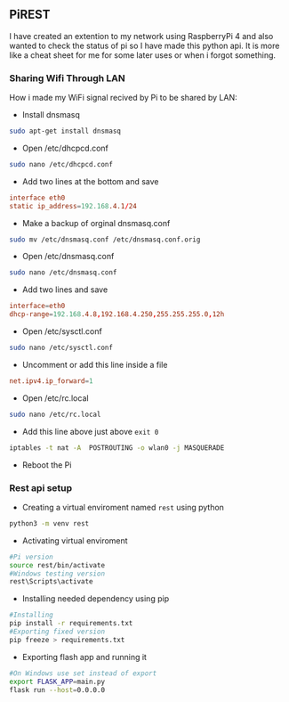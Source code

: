 ## PiREST
I have created an extention to my network using RaspberryPi 4 and also wanted to check the status of pi so I have made this python api. It is more like a cheat sheet for me for some later uses or when i forgot something.

### Sharing Wifi Through LAN
How i made my WiFi signal recived by Pi to be shared by LAN:
* Install dnsmasq
```bash
sudo apt-get install dnsmasq
```
* Open /etc/dhcpcd.conf 
```bash
sudo nano /etc/dhcpcd.conf 
```
* Add two lines at the bottom and save
```conf
interface eth0
static ip_address=192.168.4.1/24
```
* Make a backup of orginal dnsmasq.conf
```bash
sudo mv /etc/dnsmasq.conf /etc/dnsmasq.conf.orig
```
* Open /etc/dnsmasq.conf
```bash
sudo nano /etc/dnsmasq.conf
```
* Add two lines and save
```conf
interface=eth0
dhcp-range=192.168.4.8,192.168.4.250,255.255.255.0,12h
```
* Open /etc/sysctl.conf
```bash
sudo nano /etc/sysctl.conf
```
* Uncomment or add this line inside a file
```conf
net.ipv4.ip_forward=1
```
* Open /etc/rc.local
```bash
sudo nano /etc/rc.local
```
* Add this line above just above `exit 0`
```bash
iptables -t nat -A  POSTROUTING -o wlan0 -j MASQUERADE
```
* Reboot the Pi

### Rest api setup
* Creating a virtual enviroment named `rest` using python
```bash
python3 -m venv rest
```
* Activating virtual enviroment 
```bash
#Pi version
source rest/bin/activate
#Windows testing version
rest\Scripts\activate
```
* Installing needed dependency using pip
```bash
#Installing
pip install -r requirements.txt
#Exporting fixed version
pip freeze > requirements.txt
```
* Exporting flash app and running it
```bash
#On Windows use set instead of export
export FLASK_APP=main.py
flask run --host=0.0.0.0
```